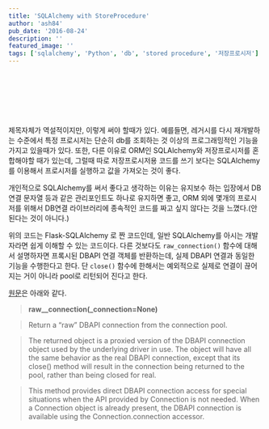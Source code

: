```yaml
---
title: 'SQLAlchemy with StoreProcedure'
author: 'ash84'
pub_date: '2016-08-24'
description: ''
featured_image: ''
tags: ['sqlalchemy', 'Python', 'db', 'stored procedure', '저장프로시저']
---
```



<script async src="//pagead2.googlesyndication.com/pagead/js/adsbygoogle.js"></script>
<!-- 페이지내_긴_배너 -->
<ins class="adsbygoogle"
     style="display:inline-block;width:728px;height:90px"
     data-ad-client="ca-pub-8699046198561974"
     data-ad-slot="5480877276"></ins>
<script>
(adsbygoogle = window.adsbygoogle || []).push({});
</script>

제목자체가 역설적이지만, 이렇게 써야 할때가 있다. 예를들면, 레거시를 다시 재개발하는 수준에서 특정 프로시저는 단순히 db를 조회하는 것 이상의 프로그래밍적인 기능을 가지고 있을때가 있다. 또한, 다른 이유로 ORM인 SQLAlchemy와 저장프로시저를 혼합해야할 때가 있는데, 그럴때 따로 저장프로시저용 코드를 쓰기 보다는 SQLAlchemy 를 이용해서 프로시저를 실행하고 값을 가져오는 것이 좋다. 

<script src="https://gist.github.com/AhnSeongHyun/ad3653667d9094db71872683ff0a74fc.js"></script>

개인적으로 SQLAlchemy를 써서 좋다고 생각하는 이유는 유지보수 하는 입장에서 DB연결 문자열 등과 같은 관리포인트도 하나로 유지하면 좋고, ORM 외에 몇개의 프로시저를 위해서 DB연결 라이브러리에 종속적인 코드를 짜고 싶지 않다는 것을 느꼈다.(안된다는 것이 아니다.) 

위의 코드는 Flask-SQLAlchemy 로 짠 코드인데, 일반 SQLAlchemy를 아시는 개발자라면 쉽게 이해할 수 있는 코드이다. 다른 것보다도 `raw_connection()` 함수에 대해서 설명하자면 프록시된 DBAPI 연결 객체를 반환하는데, 실제 DBAPI 연결과 동일한 기능을 수행한다고 한다. 단 `close()` 함수에 한해서는 예외적으로 실제로 연결이 끊어지는 거이 아니라 pool로 리턴되어 진다고 한다.

[원문](http://docs.sqlalchemy.org/en/latest/core/connections.html#sqlalchemy.engine.Engine.raw_connection)은 아래와 같다. 


> **raw__connection(_connection=None)**

>Return a “raw” DBAPI connection from the connection pool.

> The returned object is a proxied version of the DBAPI connection object used by the underlying driver in use. The object will have all the same behavior as the real DBAPI connection, except that its close() method will result in the connection being returned to the pool, rather than being closed for real.

> This method provides direct DBAPI connection access for special situations when the API provided by Connection is not needed. When a Connection object is already present, the DBAPI connection is available using the Connection.connection accessor.
